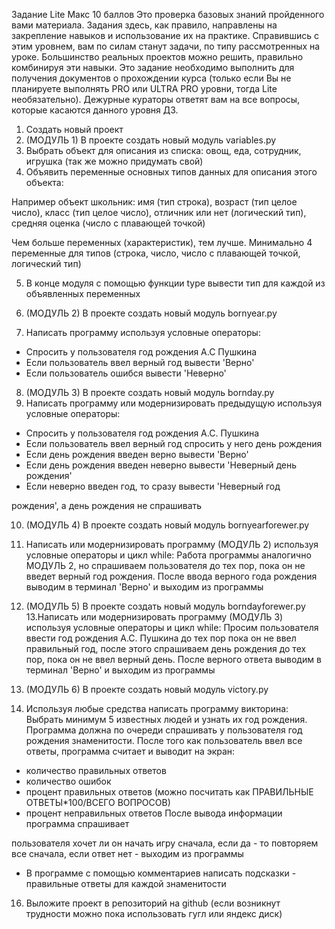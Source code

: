 Задание Lite
Макс 10 баллов
Это проверка базовых знаний пройденного вами материала. Задания здесь, как правило, направлены на закрепление навыков и использование их на практике. Справившись с этим уровнем, вам по силам станут задачи, по типу рассмотренных на уроке. Большинство реальных проектов можно решить, правильно комбинируя эти навыки. Это задание необходимо выполнить для получения документов о прохождении курса (только если Вы не планируете выполнять PRO или ULTRA PRO уровни, тогда Lite необязательно). Дежурные кураторы ответят вам на все вопросы, которые касаются данного уровня ДЗ.
1. Создать новый проект
2. (МОДУЛЬ 1) В проекте создать новый модуль variables.py
3. Выбрать объект для описания из списка: овощ, еда, сотрудник, игрушка (так же можно придумать свой)
4. Объявить переменные основных типов данных для описания этого объекта:

Например объект школьник:
имя (тип строка), возраст (тип целое число), класс (тип целое число), отличник или нет (логический тип), средняя оценка (число с плавающей точкой)

Чем больше переменных (характеристик), тем лучше. Минимально 4 переменные для типов (строка, число, число с плавающей точкой, логический тип)

5. В конце модуля с помощью функции type вывести тип для каждой из объявленных переменных

6. (МОДУЛЬ 2) В проекте создать новый модуль bornyear.py
7. Написать программу используя условные операторы:
- Спросить у пользователя год рождения А.С Пушкина
- Если пользователь ввел верный год вывести 'Верно'
- Если пользователь ошибся вывести 'Неверно'

8. (МОДУЛЬ 3) В проекте создать новый модуль bornday.py
9. Написать программу или модернизировать предыдущую используя условные операторы:
- Спросить у пользователя год рождения А.С. Пушкина
- Если пользователь ввел верный год спросить у него день рождения
- Если день рождения введен верно вывести 'Верно'
- Если день рождения введен неверно вывести 'Неверный день рождения'
- Если неверно введен год, то сразу вывести 'Неверный год

рождения', а день рождения не спрашивать

10. (МОДУЛЬ 4) В проекте создать новый модуль bornyearforewer.py
11. Написать или модернизировать программу (МОДУЛЬ 2) используя условные операторы и цикл while:
Работа программы аналогично МОДУЛЬ 2, но спрашиваем пользователя до тех пор, пока он не введет верный год рождения. После ввода верного года рождения выводим в терминал 'Верно' и выходим из программы

12. (МОДУЛЬ 5) В проекте создать новый модуль borndayforewer.py
13.Написать или модернизировать программу (МОДУЛЬ 3) используя условные операторы и цикл while:
Просим пользователя ввести год рождения А.С. Пушкина до тех пор пока он не ввел правильный год, после этого спрашиваем день рождения до тех пор, пока он не ввел верный день. После верного ответа выводим в терминал 'Верно' и выходим из программы

14. (МОДУЛЬ 6) В проекте создать новый модуль victory.py
15. Используя любые средства написать программу викторина:
Выбрать минимум 5 известных людей и узнать их год рождения. Программа должна по очереди спрашивать у пользователя год рождения знаменитости. После того как пользователь ввел все ответы, программа считает и выводит на экран:
- количество правильных ответов
- количество ошибок
- процент правильных ответов (можно посчитать как ПРАВИЛЬНЫЕ ОТВЕТЫ*100/ВСЕГО ВОПРОСОВ)
- процент неправильных ответов
После вывода информации программа спрашивает

пользователя хочет ли он начать игру сначала, если да - то повторяем все сначала, если ответ нет - выходим из программы

- В программе с помощью комментариев написать подсказки - правильные ответы для каждой знаменитости 

16. Выложите проект в репозиторий на github (если возникнут трудности можно пока использовать гугл или яндекс диск)
